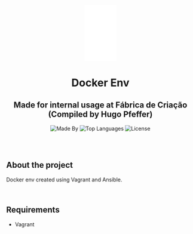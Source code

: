 <p align="center">
    <img height="150px" alt="Logo Fábrica de Criação" src="logo.png">
</p>

<h1 align="center">
    Docker Env
</h1>

<h2 align="center">
    Made for internal usage at Fábrica de Criação (Compiled by Hugo Pfeffer)
</h2>

<p align="center">
    <img alt="Made By" src="https://img.shields.io/badge/Made%20By-Hugo%20Pfeffer-red">
    <img alt="Top Languages" src="https://img.shields.io/github/languages/top/HugoPfeffer/fc-docker-env">
    <img alt="License" src="https://img.shields.io/github/license/HugoPfeffer/fc-docker-env">
</p>

</br>
</br>
<h2> About the project </h2>

Docker env created using Vagrant and Ansible.


</br>
<h2>Requirements</h2>
<ul>
    <li>Vagrant</li>
</ul>
</br>







